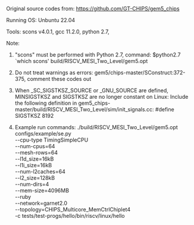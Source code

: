 Original source codes from: https://github.com/GT-CHIPS/gem5_chips

Running OS: Unbuntu 22.04

Tools:
scons v4.0.1,
gcc 11.2.0,
python 2.7,

Note: 

1. "scons" must be performed with Python 2.7, command:
$python2.7 `which scons' build/RISCV_MESI_Two_Level/gem5.opt

2. Do not treat warnings as errors:
gem5/chips-master/SConstruct:372-375, comment these codes out

3. When _SC_SIGSTKSZ_SOURCE or _GNU_SOURCE are defined, MINSIGSTKSZ and SIGSTKSZ are no longer constant on Linux:
Include the following definition in gem5_chips-master/build/RISCV_MESI_Two_Level/sim/init_signals.cc:
#define SIGSTKSZ 8192

4. Example run commands:
./build/RISCV_MESI_Two_Level/gem5.opt configs/example/se.py \
--cpu-type TimingSimpleCPU \
--num-cpus=64 \
--mesh-rows=64 \
--l1d_size=16kB \
--l1i_size=16kB \
--num-l2caches=64 \
--l2_size=128kB \
--num-dirs=4 \
--mem-size=4096MB \
--ruby \
--network=garnet2.0 \
--topology=CHIPS_Multicore_MemCtrlChiplet4 \
-c tests/test-progs/hello/bin/riscv/linux/hello
